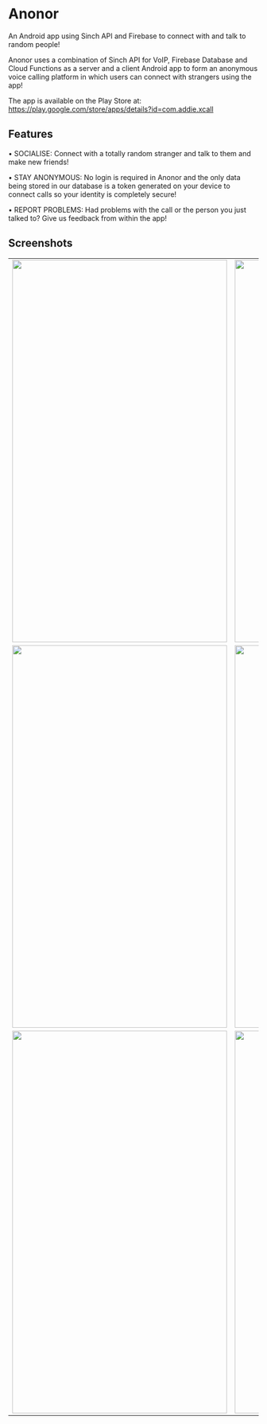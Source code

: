 # Anonor
An Android app using Sinch API and Firebase to connect with and talk to random people!

Anonor uses a combination of Sinch API for VoIP, Firebase Database and Cloud Functions as a server and a client Android app to form an anonymous voice calling platform in which users can connect with strangers using the app!

The app is available on the Play Store at: https://play.google.com/store/apps/details?id=com.addie.xcall

## Features

• SOCIALISE: Connect with a totally random stranger and talk to them and make new friends! 

• STAY ANONYMOUS: No login is required in Anonor and the only data being stored in our database is a token generated on your device to connect calls so your identity is completely secure!

• REPORT PROBLEMS: Had problems with the call or the person you just talked to? Give us feedback from within the app!

## Screenshots

<table>
<tr>
<td>
<img src="https://user-images.githubusercontent.com/22665789/62686923-57026400-b9e3-11e9-9f04-e4f626693c08.jpg" height ="768" width = 432>
</td>
<td>
<img src="https://user-images.githubusercontent.com/22665789/62686928-58cc2780-b9e3-11e9-9d92-0c06ab4c5be7.jpg" height ="768" width = 432>
</td>
</tr>
<tr>
<td>
<img src="https://user-images.githubusercontent.com/22665789/62686932-5a95eb00-b9e3-11e9-9283-cce2fbbd6b09.jpg" height ="768" width = 432>
</td>
<td>
<img src="https://user-images.githubusercontent.com/22665789/62686936-5bc71800-b9e3-11e9-8175-09b1531007cb.jpg" height ="768" width = 432>
</td>
</tr>
<tr>
<td>
<img src="https://user-images.githubusercontent.com/22665789/62686940-5d90db80-b9e3-11e9-9d41-34d8359664b3.jpg" height ="768" width = 432>
</td>
<td>
<img src="https://user-images.githubusercontent.com/22665789/62686947-5f5a9f00-b9e3-11e9-87f1-cd841bdcb089.jpg" height ="768" width = 432>
</td>
</tr>
</table>
